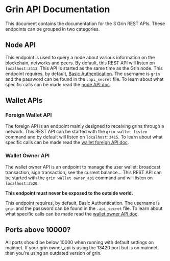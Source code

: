 # Grin API Documentation

This document contains the documentation for the 3 Grin REST APIs. These endpoints can be grouped in two categories.

## Node API

This endpoint is used to query a node about various information on the blockchain, networks and peers. By default, this REST API will listen on `localhost:3413`. This API is started as the same time as the Grin node.
This endpoint requires, by default, [Basic Authentication](https://en.wikipedia.org/wiki/Basic_access_authentication). The username is `grin` and the password can be found in the `.api_secret` file.
To learn about what specific calls can be made read the [node API doc](node_api.md).

## Wallet APIs

### Foreign Wallet API

The foreign API is an endpoint mainly designed to receiving grins through a network. This REST API can be started with the `grin wallet listen` command and by default will listen on `localhost:3415`.
To learn about what specific calls can be made read the [wallet foreign API doc](wallet_foreign_api.md).

### Wallet Owner API

The wallet owner API is an endpoint to manage the user wallet: broadcast transaction, sign transaction, see the current balance... This REST API can be started with the `grin wallet owner_api` command and will listen on `localhost:3520`.

__This endpoint must **never** be exposed to the outside world.__

This endpoint requires, by default, Basic Authentication. The username is `grin` and the password can be found in the `.api_secret` file.
To learn about what specific calls can be made read the [wallet owner API doc](wallet_owner_api.md).

## Ports above 10000?

All ports should be below 10000 when running with default settings on mainnet. If your grin owner_api is using the 13420 port but is on mainnet, then you're using an outdated version of grin.
